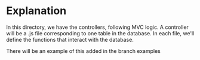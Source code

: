 <h1>Explanation</h1>
In this directory, we have the controllers, following MVC logic. A controller will be a .js file corresponding to one table in the database. In each file, we'll define the functions that interact with the database.

There will be an example of this added in the branch examples

